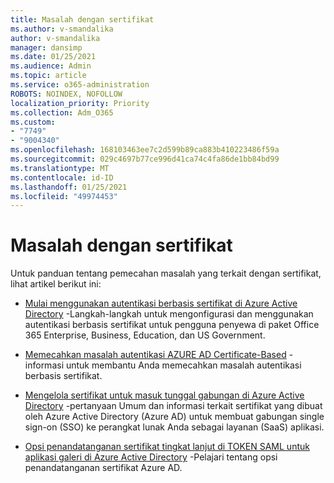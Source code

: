 ```yaml
---
title: Masalah dengan sertifikat
ms.author: v-smandalika
author: v-smandalika
manager: dansimp
ms.date: 01/25/2021
ms.audience: Admin
ms.topic: article
ms.service: o365-administration
ROBOTS: NOINDEX, NOFOLLOW
localization_priority: Priority
ms.collection: Adm_O365
ms.custom:
- "7749"
- "9004340"
ms.openlocfilehash: 168103463ee7c2d599b89ca883b410223486f59a
ms.sourcegitcommit: 029c4697b77ce996d41ca74c4fa86de1bb84bd99
ms.translationtype: MT
ms.contentlocale: id-ID
ms.lasthandoff: 01/25/2021
ms.locfileid: "49974453"
---
```

# <a name="issues-with-certificates"></a>Masalah dengan sertifikat

Untuk panduan tentang pemecahan masalah yang terkait dengan sertifikat, lihat artikel berikut ini:

- [Mulai menggunakan autentikasi berbasis sertifikat di Azure Active Directory](https://docs.microsoft.com/azure/active-directory/authentication/active-directory-certificate-based-authentication-get-started)  -Langkah-langkah untuk mengonfigurasi dan menggunakan autentikasi berbasis sertifikat untuk pengguna penyewa di paket Office 365 Enterprise, Business, Education, dan US Government.

- [Memecahkan masalah autentikasi AZURE AD Certificate-Based](https://docs.microsoft.com/troubleshoot/azure/active-directory/certificate-based-authenticate-issue)  -informasi untuk membantu Anda memecahkan masalah autentikasi berbasis sertifikat.

- [Mengelola sertifikat untuk masuk tunggal gabungan di Azure Active Directory](https://docs.microsoft.com/azure/active-directory/manage-apps/manage-certificates-for-federated-single-sign-on)  -pertanyaan Umum dan informasi terkait sertifikat yang dibuat oleh Azure Active Directory (Azure AD) untuk membuat gabungan single sign-on (SSO) ke perangkat lunak Anda sebagai layanan (SaaS) aplikasi.

- [Opsi penandatanganan sertifikat tingkat lanjut di TOKEN SAML untuk aplikasi galeri di Azure Active Directory](https://docs.microsoft.com/azure/active-directory/manage-apps/certificate-signing-options)  -Pelajari tentang opsi penandatanganan sertifikat Azure AD.
